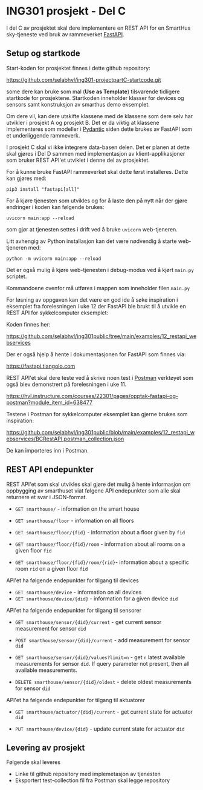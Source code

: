 # ING301 prosjekt - Del C

I del C av prosjektet skal dere implementere en REST API for en SmartHus sky-tjeneste ved bruk av rammeverket [FastAPI](https://fastapi.tiangolo.com).

## Setup og startkode

Start-koden for prosjektet finnes i dette github repository: 

https://github.com/selabhvl/ing301-projectpartC-startcode.git

some dere kan bruke som mal (**Use as Template**) tilsvarende tidligere startkode for prosjektene. Startkoden inneholder klasser for devices og sensors samt konstruksjon av smarthus demo eksemplet. 

Om dere vil, kan dere utskifte klassene med de klassene som dere selv har utvikler i prosjekt A og prosjekt B. Det er da viktig at klassene implementeres som modeller i [Pydantic](https://docs.pydantic.dev/usage/models/) siden dette brukes av FastAPI som et underliggende rammeverk.

I prosjekt C skal vi ikke integrere data-basen delen. Det er planen at dette skal gjøres i Del D sammen med implementasjon av klient-applikasjoner som bruker REST API'et utviklet i denne del av prosjektet.

For å kunne bruke FastAPI rammeverket skal dette først installeres. Dette kan gjøres med:

```
pip3 install "fastapi[all]"
```

For å kjøre tjenesten som utvikles og for å laste den på nytt når der gjøre endringer i koden kan følgende brukes:

```
uvicorn main:app --reload
```

som gjør at tjenesten settes i drift ved å bruke `uvicorn` web-tjeneren. 

Litt avhengig av Python installasjon kan det være nødvendig å starte web-tjeneren med:

```
python -m uvicorn main:app --reload
```

Det er også mulig å kjøre web-tjenesten i debug-modus ved å kjørt `main.py` scriptet. 

Kommandoene ovenfor må utføres i mappen som inneholder filen `main.py`

For løsning av oppgaven kan det være en god ide å søke inspiration i eksemplet fra forelesningen i uke 12 der FastAPI ble brukt til å utvikle en REST API for sykkelcomputer eksemplet:

Koden finnes her:

https://github.com/selabhvl/ing301public/tree/main/examples/12_restapi_webservices

Der er også hjelp å hente i dokumentasjonen for FastAPI som finnes via:

https://fastapi.tiangolo.com

REST API'et skal dere teste ved å skrive noen test i [Postman](https://www.postman.com) verktøyet som også blev demonstrert på forelesningen i uke 11. 

https://hvl.instructure.com/courses/22301/pages/opptak-fastapi-og-postman?module_item_id=638477 

Testene i Postman for sykkelcomputer eksemplet kan gjerne brukes som inspiration: 

https://github.com/selabhvl/ing301public/blob/main/examples/12_restapi_webservices/BCRestAPI.postman_collection.json

De kan importeres inn i Postman.

## REST API endepunkter

REST API'et som skal utvikles skal gjøre det mulig å hente informasjon om oppbygging av smarthuset viat følgene API endepunkter som alle skal returnere et svar i JSON-format.

- `GET smarthouse/` - information on the smart house

- `GET smarthouse/floor` - information on all floors

- `GET smarthouse/floor/{fid}` - information about a floor given by `fid` 
 
- `GET smarthouse/floor/{fid}/room` - information about all rooms on a given floor `fid`

- `GET smarthouse/floor/{fid}/room/{rid}`- information about a specific room `rid` on a given floor `fid`

API'et ha følgende endepunkter for tilgang til devices

- `GET smarthouse/device` - information on all devices
- `GET smarthouse/device/{did}` - information for a given device `did`

API'et ha følgende endepunkter for tilgang til sensorer

- `GET smarthouse/sensor/{did}/current` - get current sensor measurement for sensor `did`

- `POST smarthouse/sensor/{did}/current` - add measurement for sensor `did`

- `GET smarthouse/sensor/{did}/values?limit=n` - get `n` latest available measurements for sensor `did`. If query parameter not present, then all available measurements.

- `DELETE smarthouse/sensor/{did}/oldest` - delete oldest measurements for sensor `did`

API'et ha følgende endepunkter for tilgang til aktuatorer

- `GET smarthouse/actuator/{did}/current` - get current state for actuator `did`

- `PUT smarthouse/device/{did}` - update current state for actuator `did`


## Levering av prosjekt

Følgende skal leveres

- Linke til github repository med implemetasjon av tjenesten
- Eksportert test-collection fil fra Postman skal legge repository
